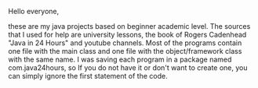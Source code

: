 Hello everyone,

these are my java projects based on beginner academic level. The sources that I used for help are university lessons, the book of Rogers Cadenhead "Java in 24 Hours" and youtube channels. Most of the programs contain one file with the main class and one file with the object/framework class with the same name. I was saving each program in a package named com.java24hours, so If you do not have it or don't want to create one, you can simply ignore the first statement of the code. 
